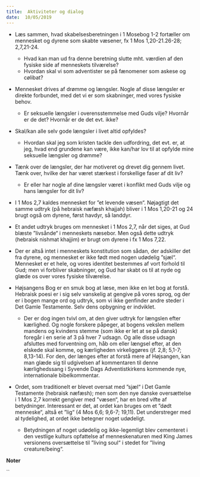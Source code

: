 ```yaml
---
title:  Aktiviteter og dialog
date:  10/05/2019
---
```


* 	Læs sammen, hvad skabelsesberetningen i 1 Mosebog 1-2 fortæller om mennesket og dyrene som skabte væsener, fx 1 Mos 1,20-21.26-28; 2,7,21-24.
	* 	Hvad kan man ud fra denne beretning slutte mht. værdien af den fysiske side af menneskets tilværelse?
	* 	Hvordan skal vi som adventister se på fænomener som askese og cølibat?

* 	Mennesket drives af drømme og længsler. Nogle af disse længsler er direkte forbundet, med det vi er som skabninger, med vores fysiske behov.
	* 	Er seksuelle længsler i overensstemmelse med Guds vilje? Hvornår er de det? Hvornår er de det evt. ikke?

* 	Skal/kan alle selv gode længsler i livet altid opfyldes?
	* 	Hvordan skal jeg som kristen tackle den udfordring, det evt. er, at jeg, hvad end grundene kan være, ikke kan/har lov til at opfylde mine seksuelle længsler og drømme?

* 	Tænk over de længsler, der har motiveret og drevet dig gennem livet. Tænk over, hvilke der har været stærkest i forskellige faser af dit liv?
	* 	Er eller har nogle af dine længsler været i konflikt med Guds vilje og hans længsler for dit liv?

* 	I 1 Mos 2,7 kaldes mennesket for ”et levende væsen“. Nøjagtigt det samme udtryk (på hebraisk næfæsh khajjah) bliver i 1 Mos 1,20-21 og 24 brugt også om dyrene, først havdyr, så landdyr.

* 	Et andet udtryk bruges om mennesket i 1 Mos 2,7, når det siges, at Gud blæste ”livsånde“ i menneskets næsebor. Men også dette udtryk (hebraisk nishmat khajjim) er brugt om dyrene i fx 1 Mos 7,22.

* 	Der er altså intet i menneskets konstitution som sådan, der adskiller det fra dyrene, og mennesket er ikke født med nogen udødelig ”sjæl“. Mennesket er et hele, og vores identitet bestemmes af vort forhold til Gud; men vi forbliver skabninger, og Gud har skabt os til at nyde og glæde os over vores fysiske tilværelse.

* 	Højsangens Bog er en smuk bog at læse, men ikke en let bog at forstå. Hebraisk poesi er i sig selv vanskelig at gengive på vores sprog, og der er i bogen mange ord og udtryk, som vi ikke genfinder andre steder i Det Gamle Testamente. Selv dens opbygning er indviklet.
	* 	Der er dog ingen tvivl om, at den giver udtryk for længslen efter kærlighed. Og nogle forskere påpeger, at bogens vekslen mellem mandens og kvindens stemme (som ikke er let at se på dansk) foregår i en serie af 3 på hver 7 udsagn. Og alle disse udsagn afsluttes med forventning om, håb om eller længsel efter, at den elskede skal komme, og kærligheden virkeliggøres (jf. 2,8; 5,1-7; 8,13-14). For den, der længes efter at forstå mere af Højsangen, kan man glæde sig til udgivelsen af kommentaren til denne kærlighedssang i Syvende Dags Adventistkirkens kommende nye, internationale bibelkommentar.

* 	Ordet, som traditionelt er blevet oversat med ”sjæl“ i Det Gamle Testamente (hebraisk næfæsh); men som den nye danske oversættelse i 1 Mos 2,7 korrekt gengiver med ”væsen“, har en bred vifte af betydninger. Interessant er det, at ordet kan bruges om et ”dødt menneske“, altså et ”lig“ (4 Mos 6,6; 9,6-7; 19,11). Det understreger med al tydelighed, at ordet ikke betegner noget udødeligt.
	* 	Betydningen af noget udødelig og ikke-legemligt blev cementeret i den vestlige kulturs opfattelse af menneskenaturen med King James versionens oversættelse til ”living soul“ i stedet for ”living creature/being“.

**Noter**

``